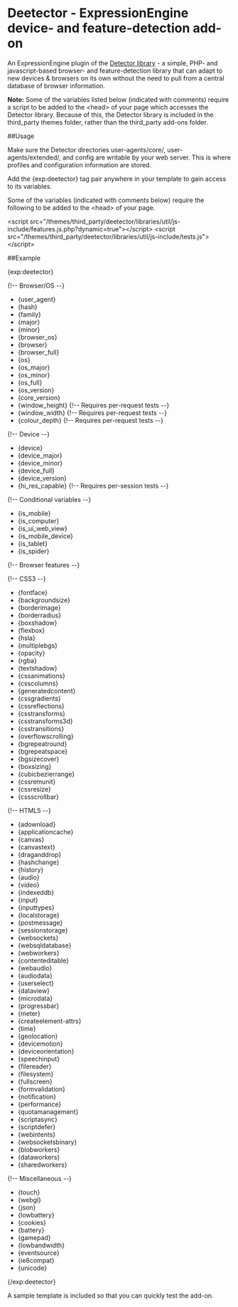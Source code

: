 # Deetector - ExpressionEngine device- and feature-detection add-on

An ExpressionEngine plugin of the [Detector library](http://detector.dmolsen.com/) - a simple, PHP- and javascript-based browser- and feature-detection library that can adapt to new devices & browsers on its own without the need to pull from a central database of browser information.

**Note:** Some of the variables listed below (indicated with comments) require a script to be added to the &lt;head> of your page which accesses the Detector library. Because of this, the Detector library is included in the third_party themes folder, rather than the third_party add-ons folder.

##Usage

Make sure the Detector directories user-agents/core/, user-agents/extended/, and config are writable by your web server. This is where profiles and configuration information are stored.

Add the {exp:deetector} tag pair anywhere in your template to gain access to its variables.

Some of the variables (indicated with comments below) require the following to be added to the &lt;head> of your page.

&lt;script src="/themes/third_party/deetector/libraries/util/js-include/features.js.php?dynamic=true">&lt;/script>
&lt;script src="/themes/third_party/deetector/libraries/util/js-include/tests.js">&lt;/script>

##Example

{exp:deetector}

{!--  Browser/OS  --}

* {user_agent}
* {hash}
* {family}
* {major}
* {minor}
* {browser_os}
* {browser}
* {browser_full}
* {os}
* {os_major}
* {os_minor}
* {os_full}
* {os_version}
* {core_version}
* {window_height} {!-- Requires per-request tests --}
* {window_width}  {!-- Requires per-request tests --}
* {colour_depth}  {!-- Requires per-request tests --}

{!--  Device  --}

* {device}
* {device_major}
* {device_minor}
* {device_full}
* {device_version}
* {hi_res_capable} {!-- Requires per-session tests --}

{!-- Conditional variables --}

* {is_mobile}
* {is_computer}
* {is_ui_web_view}
* {is_mobile_device}
* {is_tablet}
* {is_spider}

{!--  Browser features  --}

{!-- CSS3 --}

* {fontface}
* {backgroundsize}
* {borderimage}
* {borderradius}
* {boxshadow}
* {flexbox}
* {hsla}
* {multiplebgs}
* {opacity}
* {rgba}
* {textshadow}
* {cssanimations}
* {csscolumns}
* {generatedcontent}
* {cssgradients}
* {cssreflections}
* {csstransforms}
* {csstransforms3d}
* {csstransitions}
* {overflowscrolling}
* {bgrepeatround}
* {bgrepeatspace}
* {bgsizecover}
* {boxsizing}
* {cubicbezierrange}
* {cssremunit}
* {cssresize}
* {cssscrollbar}

{!-- HTML5 --}

* {adownload}
* {applicationcache}
* {canvas}
* {canvastext}
* {draganddrop}
* {hashchange}
* {history}
* {audio}
* {video}
* {indexeddb}
* {input}
* {inputtypes}
* {localstorage}
* {postmessage}
* {sessionstorage}
* {websockets}
* {websqldatabase}
* {webworkers}
* {contenteditable}
* {webaudio}
* {audiodata}
* {userselect}
* {dataview}
* {microdata}
* {progressbar}
* {meter}
* {createelement-attrs}
* {time}
* {geolocation}
* {devicemotion}
* {deviceorientation}
* {speechinput}
* {filereader}
* {filesystem}
* {fullscreen}
* {formvalidation}
* {notification}
* {performance}
* {quotamanagement}
* {scriptasync}
* {scriptdefer}
* {webintents}
* {websocketsbinary}
* {blobworkers}
* {dataworkers}
* {sharedworkers}

{!-- Miscellaneous --}

* {touch}
* {webgl}
* {json}
* {lowbattery}
* {cookies}
* {battery}
* {gamepad}
* {lowbandwidth}
* {eventsource}
* {ie8compat}
* {unicode}

{/exp:deetector}

A sample template is included so that you can quickly test the add-on.